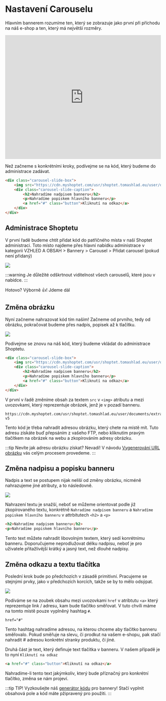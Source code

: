 # Nastavení Carouselu


Hlavním bannerem rozumíme ten, který se zobrazuje jako první při příchodu na náš e-shop a ten, který má největší rozměry.

<iframe 
    width="100%" 
    height="400" 
    src="https://www.youtube.com/embed/qhgvgkP6yzA"
    frameborder="0" 
    allow="accelerometer; 
    autoplay; 
    encrypted-media; 
    gyroscope; 
    picture-in-picture" 
    allowfullscreen>
</iframe>

Než začneme s konkrétními kroky, podívejme se na kód, který budeme do administrace zadávat.

```html
<div class="carousel-slide-box">
    <img src="https://cdn.myshoptet.com/usr/shoptet.tomashlad.eu/user/documents/extras/opal/img/slide1.png?v5">
    <div class="carousel-slide-caption">
        <h2>Nahradíme nadpisem banneru</h2>
        <p>Nahradíme popiskem hlavního banneru</p>
        <a href="#" class="button">Kliknutí na odkaz</a>
    </div>
</div>
```

## Administrace Shoptetu

V první řadě budeme chtít přidat kód do patřičného místa v naší Shoptet administraci. Toto místo najdeme přes hlavní nabídku administrace v kategorii VZHLED A OBSAH > Bannery > Carousel > Přidat carousel (pokud není přidaný)

<img src="https://alexborecky.com/images/shoptet/carousel-main.png">

:::warning 
Je důležité odškrtnout viditelnost všech carouselů, které jsou v nabídce.
:::

Hotovo? Výborně 👍! Jdeme dál

## Změna obrázku

Nyní začneme nahrazovat kód tím naším! Začneme od prvního, tedy od obrázku, pokračovat budeme přes nadpis, popisek až k tlačítku.

<img src="https://alexborecky.com/images/shoptet/carousel-image.png">

Podívejme se znovu na náš kód, který budeme vkládat do administrace Shoptetu.

```html
<div class="carousel-slide-box">
    <img src="https://cdn.myshoptet.com/usr/shoptet.tomashlad.eu/user/documents/extras/opal/img/slide1.png?v5">
    <div class="carousel-slide-caption">
        <h2>Nahradíme nadpisem banneru</h2>
        <p>Nahradíme popiskem hlavního banneru</p>
        <a href="#" class="button">Kliknutí na odkaz</a>
    </div>
</div>
```

V první v řadě změníme obsah za textem `src` v `<img>` atributu a mezi uvozovkami, který reprezentuje obrázek, jenž je v pozadí banneru.

```
https://cdn.myshoptet.com/usr/shoptet.tomashlad.eu/user/documents/extras/opal/img/slide1.png?v5
```

Tento kód je třeba nahradit adresou obrázku, který chete na místě mít. Tuto adresu získáte buď přepsáním z vašeho FTP, nebo kliknutím pravým tlačítkem na obrázek na webu a zkopírováním adresy obrázku.

:::tip
Nevíte jak adresu obrázku získat? Nevadí! V návodu [Vygenerování URL obrázku](/opal/url-obrazku/) vás celým procesem provedeme.
:::


## Změna nadpisu a popisku banneru

Nadpis a text se postupem nijak neliší od změny obrázku, nicméně nahrazujeme jiné atributy, a to následovně.

<img src="https://alexborecky.com/images/shoptet/carousel-text.png">

Nahrazení textu je snažší, neboť se můžeme orientovat podle již zkopírovaného textu, konkrétně `Nahradíme nadpisem banneru` a `Nahradíme popiskem hlavního banneru` v attrbitutech `<h2>` a `<p>`

```html
<h2>Nahradíme nadpisem banneru</h2>
<p>Nahradíme popiskem hlavního banneru</p>
```
Tento text můžete nahradit libovolným textem, který sedí konrétnímu banneru. Doporučujeme neprodlužovat délku nadpisu, neboť je pro uživatele přitažlivější krátký a jasný text, než dlouhé nadpisy.


## Změna odkazu a textu tlačítka
Poslední krok bude po předchozích v zásadě primitivní. Pracujeme se stejnými prvky, jako v předchozích korcích, takže se by to mělo odsýpat.

<img src="https://alexborecky.com/images/shoptet/carousel-text.png">

Podíváme se na zoubek obsahu mezi uvozovkami `href` v atribtutu `<a>` který reprezentuje link / adresu, kam bude tlačítko směřovat. V tuto chvíli máme na tomto místě pouze vyplněný hashtag `#`.

```
href="#"
```

Tento hashtag nahradíme adresou, na kterou chceme aby tlačítko banneru směřovalo. Pokud směřuje na slevu, či prodkut na vašem e-shopu, pak stačí nahradit # adresou konkrétní stranky produktu, či jiné.

Druhá část je text, který definuje text tlačítka v banneru. V našem případě je to nyní `Kliknutí na odkaz`

```html
<a href="#" class="button">Kliknutí na odkaz</a>
```

Nahradíme-li tento text jakýmkoliv, který bude příznačný pro konkrétní tlačítko, změna se nám projeví.

:::tip
TIP! Vyzkoušejte náš [generátor kódu](/generator/) pro bannery! Stačí vyplnit obsahová pole a kód máte pžipravený pro použiti.
:::